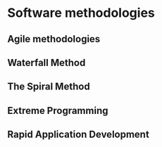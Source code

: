 # Software methodologies

## Agile methodologies

## Waterfall Method

## The Spiral Method

## Extreme Programming

## Rapid Application Development

